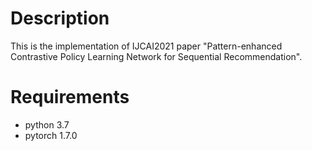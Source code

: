 # Description
This is the implementation of IJCAI2021 paper "Pattern-enhanced Contrastive Policy Learning Network for Sequential Recommendation".

# Requirements
- python 3.7
- pytorch 1.7.0

